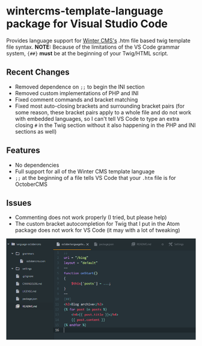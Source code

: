 # wintercms-template-language package for Visual Studio Code

Provides language support for [Winter CMS's](http://wintercms.com) .htm file based twig template file syntax.
**NOTE:** Because of the limitations of the VS Code grammar system, `{##}` **must** be at the beginning of your Twig/HTML script.

## Recent Changes
* Removed dependence on `;;` to begin the INI section
* Removed custom implementations of PHP and INI
* Fixed comment commands and bracket matching
* Fixed most auto-closing brackets and surrounding bracket pairs (for some reason, these bracket pairs apply to a whole file and do not work with embedded languages, so I can't tell VS Code to type an extra closing `#` in the Twig section without it also happening in the PHP and INI sections as well)

## Features
* No dependencies
* Full support for all of the Winter CMS template language
* `;;` at the beginning of a file tells VS Code that your `.htm` file is for OctoberCMS

## Issues
* Commenting does not work properly (I tried, but please help)
* The custom bracket autocompletion for Twig that I put in the Atom package does not work for VS Code (it may with a lot of tweaking)

![Screenshot](https://github.com/dqsully/language-octobercms/blob/master/screenshot.png?raw=true)
